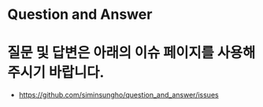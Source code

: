 Question and Answer
===============================================================================

# 질문 및 답변은 아래의 이슈 페이지를 사용해 주시기 바랍니다.

* https://github.com/siminsungho/question_and_answer/issues
